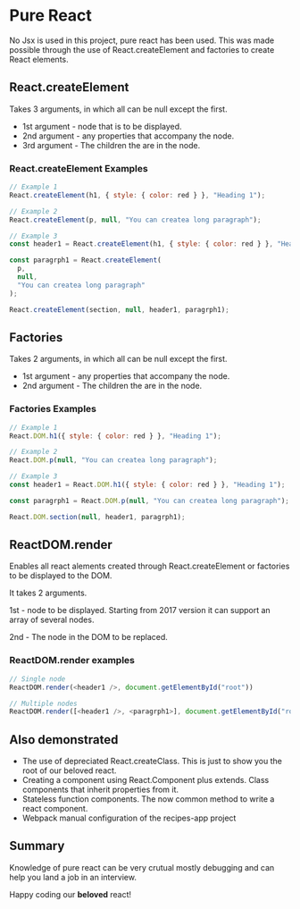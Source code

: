 # Pure React

No Jsx is used in this project, pure react has been used. This was made possible through the use of React.createElement and factories to create React elements.

## React.createElement

Takes 3 arguments, in which all can be null except the first.

- 1st argument - node that is to be displayed.
- 2nd argument - any properties that accompany the node.
- 3rd argument - The children the are in the node.

### React.createElement Examples

```javascript
// Example 1
React.createElement(h1, { style: { color: red } }, "Heading 1");

// Example 2
React.createElement(p, null, "You can createa long paragraph");

// Example 3
const header1 = React.createElement(h1, { style: { color: red } }, "Heading 1");

const paragrph1 = React.createElement(
  p,
  null,
  "You can createa long paragraph"
);

React.createElement(section, null, header1, paragrph1);
```

## Factories

Takes 2 arguments, in which all can be null except the first.

- 1st argument - any properties that accompany the node.
- 2nd argument - The children the are in the node.

### Factories Examples

```javascript
// Example 1
React.DOM.h1({ style: { color: red } }, "Heading 1");

// Example 2
React.DOM.p(null, "You can createa long paragraph");

// Example 3
const header1 = React.DOM.h1({ style: { color: red } }, "Heading 1");

const paragrph1 = React.DOM.p(null, "You can createa long paragraph");

React.DOM.section(null, header1, paragrph1);
```

## ReactDOM.render

Enables all react alements created through React.createElement or factories to be displayed to the DOM.

It takes 2 arguments.

1st - node to be displayed. Starting from 2017 version it can support an array of several nodes.

2nd - The node in the DOM to be replaced.

### ReactDOM.render examples

```javascript
// Single node
ReactDOM.render(<header1 />, document.getElementById("root"))

// Multiple nodes
ReactDOM.render([<header1 />, <paragrph1>], document.getElementById("root"))

```

## Also demonstrated

- The use of depreciated React.createClass. This is just to show you the root of our beloved react.
- Creating a component using React.Component plus extends. Class components that inherit properties from it.
- Stateless function components. The now common method to write a react component.
- Webpack manual configuration of the recipes-app project

## Summary

Knowledge of pure react can be very crutual mostly debugging and can help you land a job in an interview.

Happy coding our **beloved** react!
